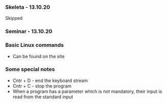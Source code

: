 ### Skeleta - 13.10.20
Skipped

### Seminar - 13.10.20

### Basic Linux commands
* Can be found on the site

### Some special notes
* Cntr + D - end the keyboard stream
* Cntr + C - stop the program
* When a program has a parameter which is not mandatory, their input is read
from the standard input 